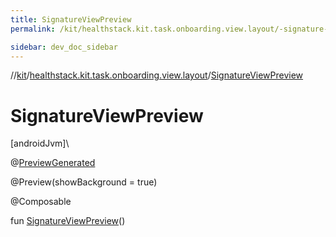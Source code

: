 ```yaml
---
title: SignatureViewPreview
permalink: /kit/healthstack.kit.task.onboarding.view.layout/-signature-view-preview.html

sidebar: dev_doc_sidebar
---
```

//[kit](../../index.html)/[healthstack.kit.task.onboarding.view.layout](index.html)/[SignatureViewPreview](-signature-view-preview.html)



# SignatureViewPreview



[androidJvm]\




@[PreviewGenerated](../healthstack.kit.annotation/-preview-generated/index.html)



@Preview(showBackground = true)



@Composable



fun [SignatureViewPreview](-signature-view-preview.html)()




